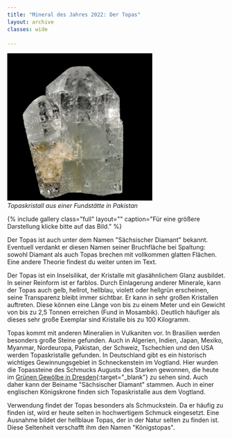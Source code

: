 ```yaml
---
title: "Mineral des Jahres 2022: Der Topas"
layout: archive
classes: wide

---
```


[![](/img/thumbs/Topas_thumb.jpg)](/img/Topas.jpg)
*<br>Topaskristall aus einer Fundstätte in Pakistan*

{% include gallery class="full" layout="" caption="Für eine größere Darstellung klicke bitte auf das Bild." %}

Der Topas ist auch unter dem Namen "Sächsischer Diamant" bekannt. Eventuell verdankt er diesen Namen seiner Bruchfläche bei Spaltung: sowohl Diamant als auch Topas brechen mit vollkommen glatten Flächen. Eine andere Theorie findest du weiter unten im Text.

Der Topas ist ein Inselsilikat, der Kristalle mit glasähnlichem Glanz ausbildet. In seiner Reinform ist er farblos. Durch Einlagerung anderer Minerale, kann der Topas auch gelb, hellrot, hellblau, violett oder hellgrün erscheinen, seine Transparenz bleibt immer sichtbar. Er kann in sehr großen Kristallen auftreten. Diese können eine Länge von bis zu einem Meter und ein Gewicht von bis zu 2,5 Tonnen erreichen (Fund in Mosambik). Deutlich häufiger als dieses sehr große Exemplar sind Kristalle bis zu 100 Kilogramm.

Topas kommt mit anderen Mineralien in Vulkaniten vor. In Brasilien werden besonders große Steine gefunden. Auch in Algerien, Indien, Japan, Mexiko, Myanmar, Nordeuropa, Pakistan, der Schweiz, Tschechien und den USA werden Topaskristalle gefunden. In Deutschland gibt es ein historisch wichtiges Gewinnungsgebiet in Schneckenstein im Vogtland. Hier wurden die Topassteine des Schmucks Augusts des Starken gewonnen, die heute im [Grünen Gewölbe in Dresden](https://gruenes-gewoelbe.skd.museum/ausstellungen/){:target="_blank"} zu sehen sind. Auch daher kann der Beiname "Sächsischer Diamant" stammen. Auch in einer englischen Königskrone finden sich Topaskristalle aus dem Vogtland.

Verwendung findet der Topas besonders als Schmuckstein. Da er häufig zu finden ist, wird er heute selten in hochwertigem Schmuck eingesetzt. Eine Ausnahme bildet der hellblaue Topas, der in der Natur selten zu finden ist. Diese Seltenheit verschafft ihm den Namen "Königstopas".
